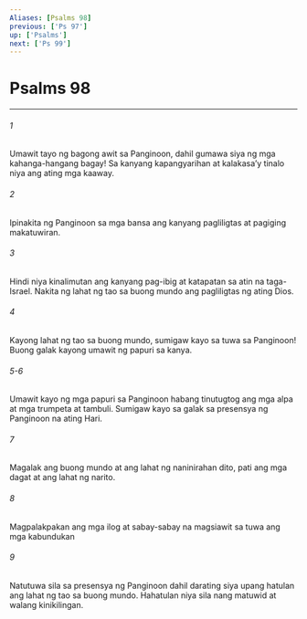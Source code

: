```yaml
---
Aliases: [Psalms 98]
previous: ['Ps 97']
up: ['Psalms']
next: ['Ps 99']
---
```

# Psalms 98

***

###### 1
Umawit tayo ng bagong awit sa Panginoon, dahil gumawa siya ng mga kahanga-hangang bagay! Sa kanyang kapangyarihan at kalakasaʼy tinalo niya ang ating mga kaaway. 

###### 2
Ipinakita ng Panginoon sa mga bansa ang kanyang pagliligtas at pagiging makatuwiran. 

###### 3
Hindi niya kinalimutan ang kanyang pag-ibig at katapatan sa atin na taga-Israel. Nakita ng lahat ng tao sa buong mundo ang pagliligtas ng ating Dios. 

###### 4
Kayong lahat ng tao sa buong mundo, sumigaw kayo sa tuwa sa Panginoon! Buong galak kayong umawit ng papuri sa kanya.

###### 5-6
Umawit kayo ng mga papuri sa Panginoon habang tinutugtog ang mga alpa at mga trumpeta at tambuli. Sumigaw kayo sa galak sa presensya ng Panginoon na ating Hari. 

###### 7
Magalak ang buong mundo at ang lahat ng naninirahan dito, pati ang mga dagat at ang lahat ng narito. 

###### 8
Magpalakpakan ang mga ilog at sabay-sabay na magsiawit sa tuwa ang mga kabundukan 

###### 9
Natutuwa sila sa presensya ng Panginoon dahil darating siya upang hatulan ang lahat ng tao sa buong mundo. Hahatulan niya sila nang matuwid at walang kinikilingan.
